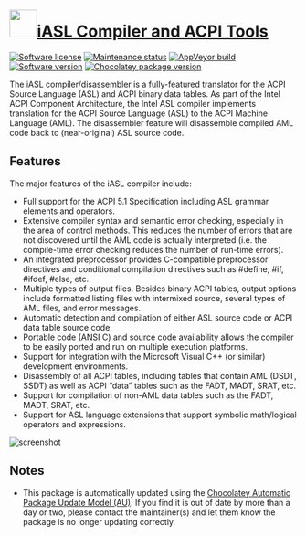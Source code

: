 # [<img src="https://cdn.jsdelivr.net/gh/dgalbraith/chocolatey-packages@fe977f362ae69c7f6ab164f87a9223d36538d3ed/icons/iasl.png" width="48" height="48" />iASL Compiler and ACPI Tools](https://community.chocolatey.org/packages/iasl)

[![Software license](https://img.shields.io/badge/license-Intel-lightgrey.svg)](https://acpica.org/sites/acpica/files/licensing.txt)
[![Maintenance status](https://img.shields.io/badge/maintained%3F-yes-green.svg)](https://gitHub.com/dgalbraith/chocolatey-packages/graphs/commit-activity)
[![AppVeyor build](https://img.shields.io/appveyor/ci/dgalbraith/chocolatey-packages)](https://ci.appveyor.com/project/dgalbraith/chocolatey-packages)
[![Software version](https://img.shields.io/badge/source-v2021.12.17-blue.svg)](https://acpica.org/downloads/binary-tools)
[![Chocolatey package version](https://img.shields.io/chocolatey/v/iasl?label=Chocolatey)](https://community.chocolatey.org/packages/iasl)

The iASL compiler/disassembler is a fully-featured translator for the ACPI Source Language (ASL) and ACPI
binary data tables. As part of the Intel ACPI Component Architecture, the Intel ASL compiler implements
translation for the ACPI Source Language (ASL) to the ACPI Machine Language (AML). The disassembler feature
will disassemble compiled AML code back to (near-original) ASL source code.

## Features

The major features of the iASL compiler include:

* Full support for the ACPI 5.1 Specification including ASL grammar elements and operators.
* Extensive compiler syntax and semantic error checking, especially in the area of control methods.
This reduces the number of errors that are not discovered until the AML code is actually interpreted
(i.e. the compile-time error checking reduces the number of run-time errors).
* An integrated preprocessor provides C-compatible preprocessor directives and conditional compilation
directives such as #define, #if, #ifdef, #else, etc.
* Multiple types of output files. Besides binary ACPI tables, output options include formatted listing
files with intermixed source, several types of AML files, and error messages.
* Automatic detection and compilation of either ASL source code or ACPI data table source code.
* Portable code (ANSI C) and source code availability allows the compiler to be easily ported and run
on multiple execution platforms.
* Support for integration with the Microsoft Visual C++ (or similar) development environments.
* Disassembly of all ACPI tables, including tables that contain AML (DSDT, SSDT) as well as ACPI “data”
tables such as the FADT, MADT, SRAT, etc.
* Support for compilation of non-AML data tables such as the FADT, MADT, SRAT, etc.
* Support for ASL language extensions that support symbolic math/logical operators and expressions.

![screenshot](https://cdn.jsdelivr.net/gh/dgalbraith/chocolatey-packages@fe977f362ae69c7f6ab164f87a9223d36538d3ed/automatic/iasl/screenshot.png)

## Notes

* This package is automatically updated using the [Chocolatey Automatic Package Update Model (AU)](https://github.com/majkinetor/au/blob/master/README.md).
If you find it is out of date by more than a day or two, please contact the maintainer(s) and let them know the package is no longer updating correctly.
